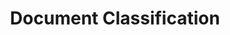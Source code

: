 ---
word: "true"

title: "Document Classification"

categories: ['']

tags: ['Document', 'Classification']

arwords: 'تصنيف الوثائق آليا'

arexps: []

enwords: ['Document Classification']

enexps: []

arlexicons: 'ص'

enlexicons: 'D'

authors: ['Ruqayya Roshdy']

translators: ['X']

citations: 'تطبيقات أساسية في المعالجة الآلية للغة العربية'

sources: 'مركز الملك عبدالله بن عبدالعزيز الدولي لخدمة اللغة العربية'

slug: ""
---